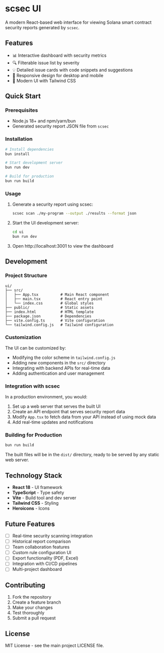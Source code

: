 # scsec UI

A modern React-based web interface for viewing Solana smart contract security reports generated by `scsec`.

## Features

- 📊 Interactive dashboard with security metrics
- 🔍 Filterable issue list by severity
- 💡 Detailed issue cards with code snippets and suggestions
- 📱 Responsive design for desktop and mobile
- 🎨 Modern UI with Tailwind CSS

## Quick Start

### Prerequisites

- Node.js 18+ and npm/yarn/bun
- Generated security report JSON file from `scsec`

### Installation

```bash
# Install dependencies
bun install

# Start development server
bun run dev

# Build for production
bun run build
```

### Usage

1. Generate a security report using scsec:
   ```bash
   scsec scan ./my-program --output ./results --format json
   ```

2. Start the UI development server:
   ```bash
   cd ui
   bun run dev
   ```

3. Open http://localhost:3001 to view the dashboard

## Development

### Project Structure

```
ui/
├── src/
│   ├── App.tsx          # Main React component
│   ├── main.tsx         # React entry point
│   └── index.css        # Global styles
├── public/              # Static assets
├── index.html           # HTML template
├── package.json         # Dependencies
├── vite.config.ts       # Vite configuration
└── tailwind.config.js   # Tailwind configuration
```

### Customization

The UI can be customized by:

- Modifying the color scheme in `tailwind.config.js`
- Adding new components in the `src/` directory
- Integrating with backend APIs for real-time data
- Adding authentication and user management

### Integration with scsec

In a production environment, you would:

1. Set up a web server that serves the built UI
2. Create an API endpoint that serves security report data
3. Modify `App.tsx` to fetch data from your API instead of using mock data
4. Add real-time updates and notifications

### Building for Production

```bash
bun run build
```

The built files will be in the `dist/` directory, ready to be served by any static web server.

## Technology Stack

- **React 18** - UI framework
- **TypeScript** - Type safety
- **Vite** - Build tool and dev server
- **Tailwind CSS** - Styling
- **Heroicons** - Icons

## Future Features

- [ ] Real-time security scanning integration
- [ ] Historical report comparison
- [ ] Team collaboration features
- [ ] Custom rule configuration UI
- [ ] Export functionality (PDF, Excel)
- [ ] Integration with CI/CD pipelines
- [ ] Multi-project dashboard

## Contributing

1. Fork the repository
2. Create a feature branch
3. Make your changes
4. Test thoroughly
5. Submit a pull request

## License

MIT License - see the main project LICENSE file. 
